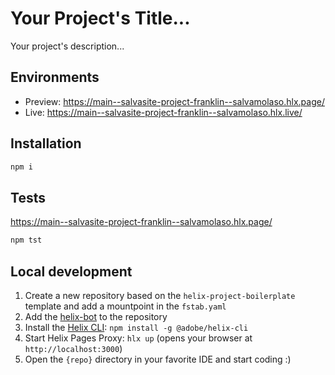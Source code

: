 # Your Project's Title...
Your project's description...

## Environments
- Preview: https://main--salvasite-project-franklin--salvamolaso.hlx.page/
- Live: https://main--salvasite-project-franklin--salvamolaso.hlx.live/

## Installation

```sh
npm i
```

## Tests
https://main--salvasite-project-franklin--salvamolaso.hlx.page/

```sh
npm tst
```

## Local development

1. Create a new repository based on the `helix-project-boilerplate` template and add a mountpoint in the `fstab.yaml`
1. Add the [helix-bot](https://github.com/apps/helix-bot) to the repository
1. Install the [Helix CLI](https://github.com/adobe/helix-cli): `npm install -g @adobe/helix-cli`
1. Start Helix Pages Proxy: `hlx up` (opens your browser at `http://localhost:3000`)
1. Open the `{repo}` directory in your favorite IDE and start coding :)
